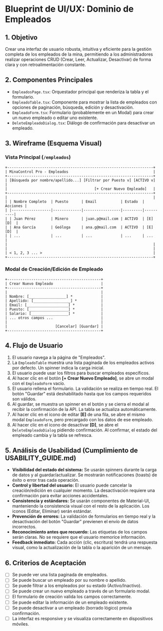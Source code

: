 # Blueprint de UI/UX: Dominio de Empleados

## 1. Objetivo

Crear una interfaz de usuario robusta, intuitiva y eficiente para la gestión completa de los empleados de la mina, permitiendo a los administradores realizar operaciones CRUD (Crear, Leer, Actualizar, Desactivar) de forma clara y con retroalimentación constante.

## 2. Componentes Principales

-   `EmpleadosPage.tsx`: Orquestador principal que renderiza la tabla y el formulario.
-   `EmpleadoTable.tsx`: Componente para mostrar la lista de empleados con opciones de paginación, búsqueda, edición y desactivación.
-   `EmpleadoForm.tsx`: Formulario (probablemente en un Modal) para crear un nuevo empleado o editar uno existente.
-   `DeleteEmpleadoDialog.tsx`: Diálogo de confirmación para desactivar un empleado.

## 3. Wireframe (Esquema Visual)

### Vista Principal (`/empleados`)

```
+-------------------------------------------------------------------+
| MinaControl Pro - Empleados                                       |
+-------------------------------------------------------------------+
| [Búsqueda por nombre/apellido...] [Filtrar por Puesto v] [ACTIVO v] |
|                                        [+ Crear Nuevo Empleado]   |
+-------------------------------------------------------------------+
|                                                                   |
| | Nombre Completo  | Puesto      | Email           | Estado  | Acciones |
| |------------------|-------------|-----------------|---------|----------|
| | Juan Pérez       | Minero      | juan.p@mail.com | ACTIVO  | [E] [D]  |
| | Ana García       | Geóloga     | ana.g@mail.com  | ACTIVO  | [E] [D]  |
| | ...              | ...         | ...             | ...     | ...      |
|                                                                   |
|                                                                   |
| < 1, 2, 3 ... >                                                   |
+-------------------------------------------------------------------+
```

### Modal de Creación/Edición de Empleado

```
+-------------------------------------------+
| Crear Nuevo Empleado                      |
+-------------------------------------------+
|                                           |
| Nombre: [_________________] *             |
| Apellido: [_________________] *           |
| Email: [___________________] *            |
| Puesto: [__________________] *            |
| Salario: [_________________] *            |
| ... otros campos ...                      |
|                                           |
|                      [Cancelar] [Guardar] |
+-------------------------------------------+
```

## 4. Flujo de Usuario

1.  El usuario navega a la página de "Empleados".
2.  La `EmpleadoTable` muestra una lista paginada de los empleados activos por defecto. Un spinner indica la carga inicial.
3.  El usuario puede usar los filtros para buscar empleados específicos.
4.  Al hacer clic en el botón **[+ Crear Nuevo Empleado]**, se abre un modal con el `EmpleadoForm` vacío.
5.  El usuario rellena el formulario. La validación se realiza en tiempo real. El botón "Guardar" está deshabilitado hasta que los campos requeridos son válidos.
6.  Al guardar, se muestra un spinner en el botón y se cierra el modal al recibir la confirmación de la API. La tabla se actualiza automáticamente.
7.  Al hacer clic en el icono de editar **[E]** de una fila, se abre el mismo modal `EmpleadoForm`, pero precargado con los datos de ese empleado.
8.  Al hacer clic en el icono de desactivar **[D]**, se abre el `DeleteEmpleadoDialog` pidiendo confirmación. Al confirmar, el estado del empleado cambia y la tabla se refresca.

## 5. Análisis de Usabilidad (Cumplimiento de USABILITY_GUIDE.md)

-   **Visibilidad del estado del sistema:** Se usarán spinners durante la carga de datos y al guardar/actualizar. Se mostrarán notificaciones (toasts) de éxito o error tras cada operación.
-   **Control y libertad del usuario:** El usuario puede cancelar la creación/edición en cualquier momento. La desactivación requiere una confirmación para evitar acciones accidentales.
-   **Consistencia y estándares:** Se usarán componentes de Material-UI, manteniendo la consistencia visual con el resto de la aplicación. Los iconos (Editar, Eliminar) serán estándar.
-   **Prevención de errores:** La validación de formularios en tiempo real y la desactivación del botón "Guardar" previenen el envío de datos incorrectos.
-   **Reconocimiento antes que recuerdo:** Las etiquetas de los campos serán claras. No se requiere que el usuario memorice información.
-   **Feedback inmediato:** Cada acción (clic, escritura) tendrá una respuesta visual, como la actualización de la tabla o la aparición de un mensaje.

## 6. Criterios de Aceptación

-   [ ] Se puede ver una lista paginada de empleados.
-   [ ] Se puede buscar un empleado por su nombre o apellido.
-   [ ] Se puede filtrar a los empleados por su estado (Activo/Inactivo).
-   [ ] Se puede crear un nuevo empleado a través de un formulario modal.
-   [ ] El formulario de creación valida los campos correctamente.
-   [ ] Se puede editar la información de un empleado existente.
-   [ ] Se puede desactivar a un empleado (borrado lógico) previa confirmación.
-   [ ] La interfaz es responsive y se visualiza correctamente en dispositivos móviles.
